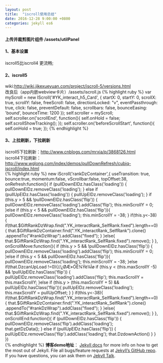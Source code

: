 ```yaml
---
layout: post
title:  "iscroll使用总结"
date: 2016-12-28 9:00:00 +0800
categories: jekyll es6
---
```

#### 上传并裁剪图片组件 /assets/utilPanel
#### 1、基本设置    
iscroll5比iscroll4 更流畅;

#### 2、iscroll5   
wiki:http://wiki.jikexueyuan.com/project/iscroll-5/versions.html   
改良后（app内嵌webview卡片）/assets/iscroll.js
{% highlight ruby %}
var myScroll = new IScroll('#YK_interact_h5_Card', 
          {
            startX: 0,
            startY: 0,
            scrollX: true,
            scrollY: false, 
            freeScroll: false,
            directionLocked: "v",
            eventPassthrough: true,
            click: false,
            preventDefault: false,
            scrollbars: false,
            bounceEasing: 'bound', 
            bounceTime: 1200
           });
self.scroller = myScroll;
self.scroller.on('scrollEnd', function(){
self.onHold = false;
self.scrollShowTracking();
});
self.scroller.on('beforeScrollStart', function(){
self.onHold = true;
});
{% endhighlight %}
#### 3、上拉刷新，下拉刷新 
iscroll5下拉刷新：http://www.cnblogs.com/mrxia/p/3868126.html           
iscroll4下拉刷新：http://www.wglong.com/index/demos/pullDownRefresh/cubiq-iscroll/index.html    
{% highlight ruby %}
new iScroll('rankDzContainer',{
               useTransition: true,
               bounce:true,
               momentum:false,
               vScrollbar:false,
               topOffset:38,       
               onRefresh:function(){ 
                     if (pullDownElDz.hasClass('loading')) {
                         pullDownElDz.removeClass('loading');
                      } else if (pullUpElDz.hasClass('loading')) {
                          pullUpElDz.removeClass('loading');
                      }
                    if (this.y > 5 && !pullDownElDz.hasClass('flip')) {
                       pullDownElDz.removeClass('loading').addClass('flip');
                       this.minScrollY = 0;
                   }else if (this.y < 5 && pullDownElDz.hasClass('flip')){
                       pullDownElDz.removeClass('loading');
                       this.minScrollY = -38;
                   }
                   if(this.y<-38){
                      if(that.$GiftRankDzWrap.find(".YK_interactRank_SelfRank.fixed").length==0){
                        that.$GiftRankDzContainer.find(".YK_interactRank_SelfRank").clone()
                                                                                   .appendTo("#rankDzWrap").addClass("fixed");
                      }
                   }else{
                        that.$GiftRankDzWrap.find(".YK_interactRank_SelfRank.fixed").remove();
                   }
               },  
               onScrollMove:function(){
                   if (this.y > 5 && !pullDownElDz.hasClass('flip')) {
                       pullDownElDz.removeClass('loading').addClass('flip');
                       this.minScrollY = 0;
                   }else if (this.y < 5 && pullDownElDz.hasClass('flip')){
                       pullDownElDz.removeClass('loading');
                       this.minScrollY = -38;
                   }else if(that.DzcanUpLoad !=0){//¿ØÆ»ÓÊ¾Ýè¼Ìø
                     if (this.y < (this.maxScrollY -5) && !pullUpElDz.hasClass('flip')) {
                        pullUpElDz.removeClass('loading').addClass('flip');
                        this.maxScrollY = this.maxScrollY;
                     }else if (this.y > (this.maxScrollY + 5) && pullUpElDz.hasClass('flip')){
                        pullUpElDz.removeClass('loading');
                        this.maxScrollY = pullUpOffset;
                     } 
                   }
                   if(this.y<-38){
                      if(that.$GiftRankDzWrap.find(".YK_interactRank_SelfRank.fixed").length==0){
                        that.$GiftRankDzContainer.find(".YK_interactRank_SelfRank").clone()
                                                                                   .appendTo("#rankDzWrap").addClass("fixed");
                      }
                   }else{
                        that.$GiftRankDzWrap.find(".YK_interactRank_SelfRank.fixed").remove();
                   }
               },
               onScrollEnd:function(){
                  if (pullDownElDz.hasClass('flip')) {
                    pullDownElDz.removeClass('flip').addClass('loading');  
                    that.getDzData();
                  } else if (pullUpElDz.hasClass('flip')) {
                    pullUpElDz.removeClass('flip').addClass('loading');
                    that.DzdownAction()
                  }
               }                                                          
            })    
{% endhighlight %}
**博客demo地址**： [Jekyll docs][jekyll-docs] for more info on how to get the most out of Jekyll. File all bugs/feature requests at [Jekyll’s GitHub repo][jekyll-gh]. If you have questions, you can ask them on [Jekyll Talk][jekyll-talk].

[jekyll-docs]: http://jekyllrb.com/docs/home
[jekyll-gh]:   https://github.com/jekyll/jekyll
[jekyll-talk]: https://talk.jekyllrb.com/


